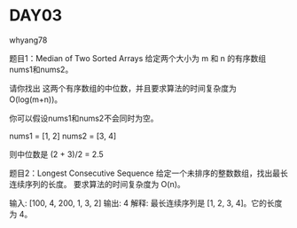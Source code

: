 ﻿# DAY03

whyang78

题目1：Median of Two Sorted Arrays
   给定两个大小为 m 和 n 的有序数组nums1和nums2。

请你找出
   这两个有序数组的中位数，并且要求算法的时间复杂度为O(log(m+n))。
   

你可以假设nums1和nums2不会同时为空。



   nums1 = [1, 2]
   nums2 = [3, 4]

   则中位数是 (2 + 3)/2 = 2.5



题目2：Longest Consecutive Sequence
   给定一个未排序的整数数组，找出最长连续序列的长度。
   要求算法的时间复杂度为 O(n)。


   输入: [100, 4, 200, 1, 3, 2]
   输出: 4
   解释: 最长连续序列是 [1, 2, 3, 4]。它的长度为 4。



